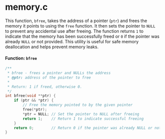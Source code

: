 # memory.c
This function, `bfree`, takes the address of a pointer (`ptr`) and frees the memory it points to using the `free` function. It then sets the pointer to `NULL` to prevent any accidental use after freeing. The function returns `1` to indicate that the memory has been successfully freed or `0` if the pointer was already `NULL` or not provided. This utility is useful for safe memory deallocation and helps prevent memory leaks.

#### Function: `bfree`

```c
/**
 * bfree - frees a pointer and NULLs the address
 * @ptr: address of the pointer to free
 *
 * Return: 1 if freed, otherwise 0.
 */
int bfree(void **ptr) {
    if (ptr && *ptr) {
        // Free the memory pointed to by the given pointer
        free(*ptr);
        *ptr = NULL; // Set the pointer to NULL after freeing
        return 1;    // Return 1 to indicate successful freeing
    }
    return 0;        // Return 0 if the pointer was already NULL or not provided
}
```

